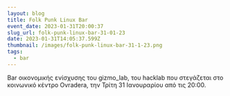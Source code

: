 ```yaml
---
layout: blog
title: Folk Punk Linux Bar
event_date: 2023-01-31T20:00:37
slug_url: folk-punk-linux-bar-31-01-23
date: 2023-01-31T14:05:37.599Z
thumbnail: /images/folk-punk-linux-bar-31-1-23.png
tags:
  - bar
---
```

Bar οικονομικής ενίσχυσης του gizmo_lab, του hacklab που στεγάζεται στο κοινωνικό κέντρο Ovradera, την Τρίτη 31 Ιανουραρίου από τις 20:00.